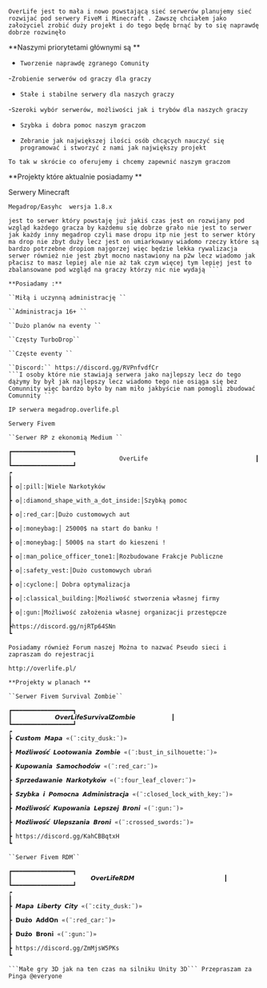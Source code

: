 

```OverLife jest to mała i nowo powstającą sieć serwerów planujemy sieć rozwijać pod serwery FiveM i Minecraft . Zawszę chciałem jako założyciel zrobić duży projekt i do tego będę brnąć by to się naprawdę dobrze rozwinęło ```

**Naszymi priorytetami głównymi są **

- ``Tworzenie naprawdę zgranego Comunity ``

-`` Zrobienie serwerów od graczy dla graczy ``

- ``Stałe i stabilne serwery dla naszych graczy ``

-`` Szeroki wybór serwerów, możliwości jak i trybów dla naszych graczy ``

- ``Szybka i dobra pomoc naszym graczom ``

- ``Zebranie jak największej ilości osób chcących nauczyć się programować i stworzyć z nami jak największy projekt  ``

```To tak w skrócie co oferujemy i chcemy zapewnić naszym graczom ```

**Projekty które aktualnie posiadamy **

Serwery Minecraft 

``Megadrop/Easyhc  wersja 1.8.x ``

```Serwer Overlife Megadrop/EasyHC Wersja 1.8.x
jest to serwer który powstaję już jakiś czas jest on rozwijany pod wzgląd każdego gracza by każdemu się dobrze grało nie jest to serwer jak każdy inny megadrop czyli mase dropu itp nie jest to serwer który ma drop nie zbyt duży lecz jest on umiarkowany wiadomo rzeczy które są bardzo potrzebne dropiom najgorzej więc będzie lekka rywalizacja serwer również nie jest zbyt mocno nastawiony na p2w lecz wiadomo jak płacisz to masz lepiej ale nie aż tak czym więcej tym lepiej jest to zbalansowane pod wzgląd na graczy którzy nic nie wydają ```

**Posiadamy :**

``Miłą i uczynną administrację ``

``Administracja 16+ ``

``Dużo planów na eventy ``

``Częsty TurboDrop``

``Częste eventy ``

``Discord:`` https://discord.gg/RVPnfvdfCr
```I osoby które nie stawiają serwera jako najlepszy lecz do tego dążymy by był jak najlepszy lecz wiadomo tego nie osiąga się bez Comunnity więc bardzo było by nam miło jakbyście nam pomogli zbudować Comunnity ```

IP serwera megadrop.overlife.pl

Serwery Fivem 

``Serwer RP z ekonomią Medium ``

┏━━━━━━━━━━━━━━━━━┓
┃                              OverLife                              ┃
┗━━━━━━━━━━━━━━━━━┛
┍
┃
┣ ❂│:pill:│Wiele Narkotyków 
┃
┣ ❂│:diamond_shape_with_a_dot_inside:│Szybką pomoc
┃
┣ ❂│:red_car:│Dużo customowych aut
┃
┣ ❂│:moneybag:│ 25000$ na start do banku !
┃
┣ ❂│:moneybag:│ 5000$ na start do kieszeni !
┃
┣ ❂│:man_police_officer_tone1:│Rozbudowane Frakcje Publiczne 
┃
┣ ❂│:safety_vest:│Dużo customowych ubrań
┃
┣ ❂│:cyclone:│ Dobra optymalizacja
┃
┣ ❂│:classical_building:│Możliwość stworzenia własnej firmy
┃
┣ ❂│:gun:│Możliwość założenia własnej organizacji przestępcze 
┃
┣https://discord.gg/njRTp64SNn
┗

Posiadamy również Forum naszej Można to nazwać Pseudo sieci i zapraszam do rejestracji

http://overlife.pl/

**Projekty w planach **

``Serwer Fivem Survival Zombie``

┏━━━━━━━━━━━━━━━━━┓
┃            𝙊𝙫𝙚𝙧𝙇𝙞𝙛𝙚𝙎𝙪𝙧𝙫𝙞𝙫𝙖𝙡𝙕𝙤𝙢𝙗𝙞𝙚          ┃
┗━━━━━━━━━━━━━━━━━┛
┍
┣ 𝘾𝙪𝙨𝙩𝙤𝙢 𝙈𝙖𝙥𝙖 «(¨:city_dusk:¨)»
┃
┣ 𝙈𝙤𝙯̇𝙡𝙞𝙬𝙤𝙨́𝙘́ 𝙇𝙤𝙤𝙩𝙤𝙬𝙖𝙣𝙞𝙖 𝙕𝙤𝙢𝙗𝙞𝙚 «(¨:bust_in_silhouette:¨)»
┃
┣ 𝙆𝙪𝙥𝙤𝙬𝙖𝙣𝙞𝙖 𝙎𝙖𝙢𝙤𝙘𝙝𝙤𝙙𝙤́𝙬 «(¨:red_car:¨)»
┃
┣ 𝙎𝙥𝙧𝙯𝙚𝙙𝙖𝙬𝙖𝙣𝙞𝙚 𝙉𝙖𝙧𝙠𝙤𝙩𝙮𝙠𝙤́𝙬 «(¨:four_leaf_clover:¨)»
┃
┣ 𝙎𝙯𝙮𝙗𝙠𝙖 𝙞 𝙋𝙤𝙢𝙤𝙘𝙣𝙖 𝘼𝙙𝙢𝙞𝙣𝙞𝙨𝙩𝙧𝙖𝙘𝙟𝙖 «(¨:closed_lock_with_key:¨)»
┃
┣ 𝙈𝙤𝙯̇𝙡𝙞𝙬𝙤𝙨́𝙘́ 𝙆𝙪𝙥𝙤𝙬𝙖𝙣𝙞𝙖 𝙇𝙚𝙥𝙨𝙯𝙚𝙟 𝘽𝙧𝙤𝙣𝙞 «(¨:gun:¨)»
┃
┣ 𝙈𝙤𝙯̇𝙡𝙞𝙬𝙤𝙨́𝙘́ 𝙐𝙡𝙚𝙥𝙨𝙯𝙖𝙣𝙞𝙖 𝘽𝙧𝙤𝙣𝙞 «(¨:crossed_swords:¨)»
┃
┣ https://discord.gg/KahCBBqtxH
┗

``Serwer Fivem RDM``

┏━━━━━━━━━━━━━━━━━┓
┃                      𝙊𝙫𝙚𝙧𝙇𝙞𝙛𝙚𝙍𝘿𝙈                         ┃
┗━━━━━━━━━━━━━━━━━┛
┍
┃
┣ 𝙈𝙖𝙥𝙖 𝙇𝙞𝙗𝙚𝙧𝙩𝙮 𝘾𝙞𝙩𝙮 «(¨:city_dusk:¨)»
┃
┣ 𝗗𝘂𝘇̇𝗼 𝗔𝗱𝗱𝗢𝗻 «(¨:red_car:¨)»
┃
┣ 𝗗𝘂𝘇̇𝗼 𝗕𝗿𝗼𝗻𝗶 «(¨:gun:¨)»
┃
┣ https://discord.gg/ZmMjsW5PKs
┗

```Małe gry 3D jak na ten czas na silniku Unity 3D``` Przepraszam za Pinga @everyone
